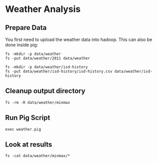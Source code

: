 # Weather Analysis

## Prepare Data

You first need to upload the weather data into hadoop. This can also be done inside pig:

    fs -mkdir -p data/weather
    fs -put data/weather/2011 data/weather
    
    fs -mkdir -p data/weather/isd-history
    fs -put data/weather/isd-history/isd-history.csv data/weather/isd-history
    
## Cleanup output directory
    
    fs -rm -R data/weather/minmax

## Run Pig Script

    exec weather.pig
    
## Look at results
    
    fs -cat data/weather/minmax/*
    